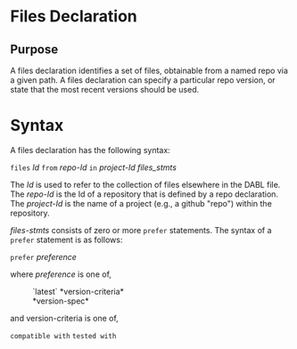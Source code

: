 # Files Declaration

## Purpose

A files declaration identifies a set of files, obtainable from a named repo via a given path.
A files declaration can specify a particular repo version, or state that the most
recent versions should be used.

# Syntax

A files declaration has the following syntax:

`files` *Id* `from` *repo-Id* `in` *project-Id* *files_stmts*

The *Id* is used to refer to the collection of files elsewhere in the DABL file.
The *repo-Id* is the Id of a repository that is defined by a repo declaration.
The *project-Id* is the name of a project (e.g., a github "repo") within the
repository.

*files-stmts* consists of zero or more `prefer` statements. The syntax of a
`prefer` statement is as follows:

`prefer` *preference*

where *preference* is one of,

<dl>
<dd>`latest` *version-criteria*</dd>
<dd>*version-spec*</dd>
</dl>

and version-criteria is one of,

`compatible with`
`tested with`





